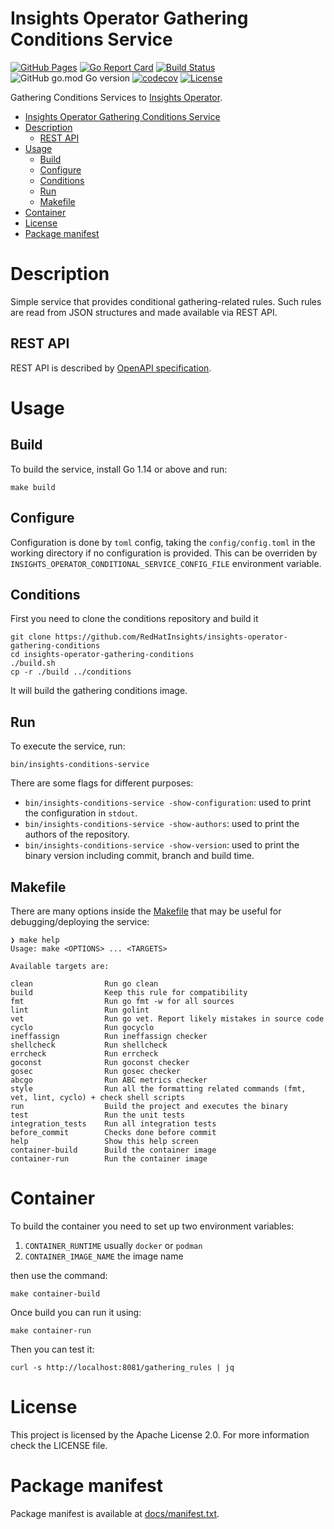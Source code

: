 # Insights Operator Gathering Conditions Service

[![GitHub Pages](https://img.shields.io/badge/%20-GitHub%20Pages-informational)](https://redhatinsights.github.io/insights-operator-gathering-conditions-service/)
[![Go Report Card](https://goreportcard.com/badge/github.com/RedHatInsights/insights-operator-gathering-conditions-service)](https://goreportcard.com/report/github.com/RedHatInsights/insights-operator-gathering-conditions-service)
[![Build Status](https://app.travis-ci.com/RedHatInsights/insights-operator-gathering-conditions-service.svg?branch=main)](https://app.travis-ci.com/RedHatInsights/insights-operator-gathering-conditions-service)
![GitHub go.mod Go version](https://img.shields.io/github/go-mod/go-version/RedHatInsights/insights-operator-gathering-conditions-service)
[![codecov](https://codecov.io/gh/RedHatInsights/insights-operator-gathering-conditions-service/branch/main/graph/badge.svg?token=PJERQFO02H)](https://codecov.io/gh/RedHatInsights/insights-operator-gathering-conditions-service)
[![License](https://img.shields.io/badge/license-Apache-blue)](https://github.com/RedHatInsights/insights-operator-gathering-conditions-service/blob/main/LICENSE)

Gathering Conditions Services to [Insights Operator](https://github.com/openshift/insights-operator).

<!-- vim-markdown-toc GFM -->

- [Insights Operator Gathering Conditions Service](#insights-operator-gathering-conditions-service)
- [Description](#description)
  - [REST API](#rest-api)
- [Usage](#usage)
  - [Build](#build)
  - [Configure](#configure)
  - [Conditions](#conditions)
  - [Run](#run)
  - [Makefile](#makefile)
- [Container](#container)
- [License](#license)
- [Package manifest](#package-manifest)

<!-- vim-markdown-toc -->

# Description

Simple service that provides conditional gathering-related rules. Such rules
are read from JSON structures and made available via REST API.

## REST API

REST API is described by [OpenAPI specification](openapi.json).

# Usage

## Build

To build the service, install Go 1.14 or above and run:

```shell script
make build
```

## Configure

Configuration is done by `toml` config, taking the `config/config.toml` in the working directory if no configuration is provided. This can be overriden by `INSIGHTS_OPERATOR_CONDITIONAL_SERVICE_CONFIG_FILE` environment variable.

## Conditions

First you need to clone the conditions repository and build it

```shell script
git clone https://github.com/RedHatInsights/insights-operator-gathering-conditions
cd insights-operator-gathering-conditions
./build.sh
cp -r ./build ../conditions
```

It will build the gathering conditions image.

## Run

To execute the service, run:

```shell script
bin/insights-conditions-service
```

There are some flags for different purposes:

- `bin/insights-conditions-service -show-configuration`: used to print the configuration in `stdout`.
- `bin/insights-conditions-service -show-authors`: used to print the authors of the repository.
- `bin/insights-conditions-service -show-version`: used to print the binary version including commit, branch and build time.

## Makefile

There are many options inside the [Makefile](Makefile) that may be useful for debugging/deploying the service:

```
❯ make help
Usage: make <OPTIONS> ... <TARGETS>

Available targets are:

clean                Run go clean
build                Keep this rule for compatibility
fmt                  Run go fmt -w for all sources
lint                 Run golint
vet                  Run go vet. Report likely mistakes in source code
cyclo                Run gocyclo
ineffassign          Run ineffassign checker
shellcheck           Run shellcheck
errcheck             Run errcheck
goconst              Run goconst checker
gosec                Run gosec checker
abcgo                Run ABC metrics checker
style                Run all the formatting related commands (fmt, vet, lint, cyclo) + check shell scripts
run                  Build the project and executes the binary
test                 Run the unit tests
integration_tests    Run all integration tests
before_commit        Checks done before commit
help                 Show this help screen
container-build      Build the container image
container-run        Run the container image
```

# Container

To build the container you need to set up two environment variables:

1. `CONTAINER_RUNTIME` usually `docker` or `podman`
2. `CONTAINER_IMAGE_NAME` the image name


then use the command:

```shell script
make container-build
```

Once build you can run it using:

```shell script
make container-run
```

Then you can test it:

```shell script
curl -s http://localhost:8081/gathering_rules | jq
```

# License

This project is licensed by the Apache License 2.0. For more information check the LICENSE file.

# Package manifest

Package manifest is available at [docs/manifest.txt](docs/manifest.txt).
